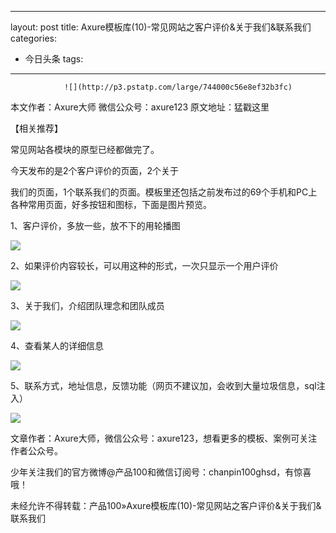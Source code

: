 
---
layout: post
title: Axure模板库(10)-常见网站之客户评价&关于我们&联系我们
categories:
- 今日头条
tags:
---
				![](http://p3.pstatp.com/large/744000c56e8ef32b3fc)

本文作者：Axure大师 微信公众号：axure123 原文地址：猛戳这里

【相关推荐】

常见网站各模块的原型已经都做完了。

今天发布的是2个客户评价的页面，2个关于

我们的页面，1个联系我们的页面。模板里还包括之前发布过的69个手机和PC上各种常用页面，好多按钮和图标，下面是图片预览。

1、客户评价，多放一些，放不下的用轮播图

![](http://p3.pstatp.com/large/743000c63831e78c08d)

2、如果评价内容较长，可以用这种的形式，一次只显示一个用户评价

![](http://p3.pstatp.com/large/744000c56e9acb356e4)

3、关于我们，介绍团队理念和团队成员

![](http://p1.pstatp.com/large/746000c53ad6bc8a528)

4、查看某人的详细信息

![](http://p3.pstatp.com/large/744000c56ec1a22604f)

5、联系方式，地址信息，反馈功能（网页不建议加，会收到大量垃圾信息，sql注入）

![](http://p3.pstatp.com/large/746000c53af05140e0d)

文章作者：Axure大师，微信公众号：axure123，想看更多的模板、案例可关注作者公众号。

少年关注我们的官方微博@产品100和微信订阅号：chanpin100ghsd，有惊喜哦！

未经允许不得转载：产品100»Axure模板库(10)-常见网站之客户评价&关于我们&联系我们